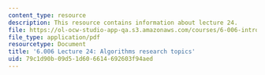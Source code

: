 ```yaml
---
content_type: resource
description: This resource contains information about lecture 24.
file: https://ol-ocw-studio-app-qa.s3.amazonaws.com/courses/6-006-introduction-to-algorithms-fall-2011/79c1d90b09d51d606614692603f94aed_MIT6_006F11_lec24.pdf
file_type: application/pdf
resourcetype: Document
title: '6.006 Lecture 24: Algorithms research topics'
uid: 79c1d90b-09d5-1d60-6614-692603f94aed
---
```

